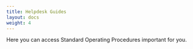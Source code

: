 ```yaml
---
title: Helpdesk Guides
layout: docs
weight: 4
---
```

Here you can access Standard Operating Procedures important for you.